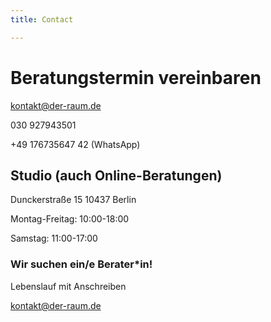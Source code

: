 ```yaml
---
title: Contact

---
```

# Beratungstermin vereinbaren

[kontakt@der-raum.de](mailto:kontakt@der-raum.de)

030 927943501

\+49 176735647 42 (WhatsApp)

## Studio (auch Online-Beratungen)

Dunckerstraße 15 10437 Berlin

Montag-Freitag: 10:00-18:00

Samstag: 11:00-17:00

### Wir suchen ein/e Berater*in!

Lebenslauf mit Anschreiben

[kontakt@der-raum.de](mailto:kontakt@der-raum.de)